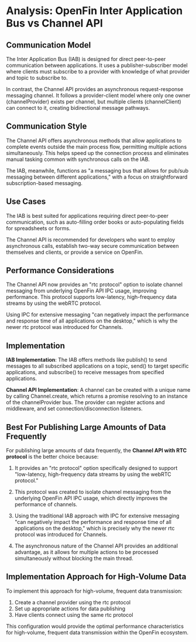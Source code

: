 # Analysis: OpenFin Inter Application Bus vs Channel API

## Communication Model

The Inter Application Bus (IAB) is designed for direct peer-to-peer communication between applications. It uses a publisher-subscriber model where clients must subscribe to a provider with knowledge of what provider and topic to subscribe to.

In contrast, the Channel API provides an asynchronous request-response messaging channel. It follows a provider-client model where only one owner (channelProvider) exists per channel, but multiple clients (channelClient) can connect to it, creating bidirectional message pathways.

## Communication Style

The Channel API offers asynchronous methods that allow applications to complete events outside the main process flow, permitting multiple actions simultaneously. This helps speed up the connection process and eliminates manual tasking common with synchronous calls on the IAB.

The IAB, meanwhile, functions as "a messaging bus that allows for pub/sub messaging between different applications," with a focus on straightforward subscription-based messaging.

## Use Cases

The IAB is best suited for applications requiring direct peer-to-peer communication, such as auto-filling order books or auto-populating fields for spreadsheets or forms.

The Channel API is recommended for developers who want to employ asynchronous calls, establish two-way secure communication between themselves and clients, or provide a service on OpenFin.

## Performance Considerations

The Channel API now provides an "rtc protocol" option to isolate channel messaging from underlying OpenFin API IPC usage, improving performance. This protocol supports low-latency, high-frequency data streams by using the webRTC protocol.

Using IPC for extensive messaging "can negatively impact the performance and response time of all applications on the desktop," which is why the newer rtc protocol was introduced for Channels.

## Implementation

**IAB Implementation**:
The IAB offers methods like publish() to send messages to all subscribed applications on a topic, send() to target specific applications, and subscribe() to receive messages from specified applications.

**Channel API Implementation**:
A channel can be created with a unique name by calling Channel.create, which returns a promise resolving to an instance of the channelProvider bus. The provider can register actions and middleware, and set connection/disconnection listeners.

## Best For Publishing Large Amounts of Data Frequently

For publishing large amounts of data frequently, the **Channel API with RTC protocol** is the better choice because:

1. It provides an "rtc protocol" option specifically designed to support "low-latency, high-frequency data streams by using the webRTC protocol."

2. This protocol was created to isolate channel messaging from the underlying OpenFin API IPC usage, which directly improves the performance of channels.

3. Using the traditional IAB approach with IPC for extensive messaging "can negatively impact the performance and response time of all applications on the desktop," which is precisely why the newer rtc protocol was introduced for Channels.

4. The asynchronous nature of the Channel API provides an additional advantage, as it allows for multiple actions to be processed simultaneously without blocking the main thread.

## Implementation Approach for High-Volume Data

To implement this approach for high-volume, frequent data transmission:

1. Create a channel provider using the rtc protocol
2. Set up appropriate actions for data publishing
3. Have clients connect using the same rtc protocol

This configuration would provide the optimal performance characteristics for high-volume, frequent data transmission within the OpenFin ecosystem.
